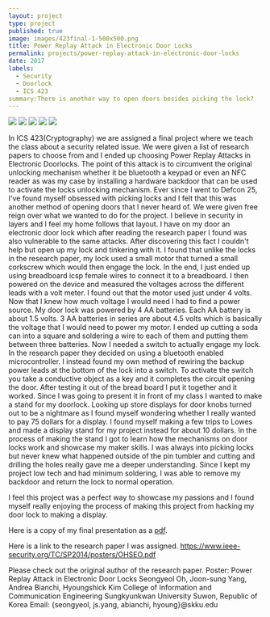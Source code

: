```yaml
---
layout: project
type: project
published: true
image: images/423final-1-500x500.png
title: Power Replay Attack in Electronic Door Locks
permalink: projects/power-replay-attack-in-electronic-door-locks
date: 2017
labels:
  - Security
  - Doorlock
  - ICS 423
summary:There is another way to open doors besides picking the lock?
---
```


<div class="ui small rounded images">
  <img class="ui image" src="../images/423final-1.jpg">
  <img class="ui image" src="../images/423final-2.jpg">
  <img class="ui image" src="../images/423final-3.jpg">
  <img class="ui image" src="../images/423final-4.jpg">
  <img class="ui image" src="../images/423final-5.JPG">
</div>

In ICS 423(Cryptography) we are assigned a final project where we teach the class about a security related issue. We were given a list of research papers to choose from and I ended up choosing Power Replay Attacks in Electronic Doorlocks. The point of this attack is to circumvent the original unlocking mechanism whether it be bluetooth a keypad or even an NFC reader as was my case by installing a hardware backdoor that can be used to activate the locks unlocking mechanism.  Ever since I went to Defcon 25, I've found myself obsessed with picking locks and I felt that this was another method of opening doors that I never heard of. We were given free reign over what we wanted to do for the project. I believe in security in layers and I feel my home follows that layout. I have on my door an electronic door lock which after reading the research paper I found was also vulnerable to the same attacks. After discovering this fact I couldn't help but open up my lock and tinkering with it. I found that unlike the locks in the research paper, my lock used a small motor that turned a small corkscrew which would then engage the lock. In the end, I just ended up using breadboard icsp female wires to connect it to a breadboard. I then powered on the device and measured the voltages across the different leads with a volt meter. I found out that the motor used just under 4 volts. Now that I knew how much voltage I would need I had to find a power source. My door lock was powered by 4 AA batteries. Each AA battery is about 1.5 volts. 3 AA batteries in series are about 4.5 volts which is basically the voltage that I would need to power my motor. I ended up cutting a soda can into a square and soldering a wire to each of them and putting them between three batteries. Now I needed a switch to actually engage my lock. In the research paper they decided on using a bluetooth enabled microcontroller. I instead found my own method of rewiring the backup power leads at the bottom of the lock into a switch. To activate the switch you take a conductive object as a key and it completes the circuit opening the door. After testing it out of the bread board I put it together and it worked. Since I was going to present it in front of my class I wanted to make a stand for my doorlock. Looking up store displays for door knobs turned out to be a nightmare as I found myself wondering whether I really wanted to pay 75 dollars for a display. I found myself making a few trips to Lowes and made a display stand for my project instead for about 10 dollars. In the process of making the stand I got to learn how the mechanisms on door locks work and showcase my maker skills. I was always into picking locks but never knew what happened outside of the pin tumbler and cutting and drilling the holes really gave me a deeper understanding. Since I kept my project low tech and had minimum soldering, I was able to remove my backdoor and return the lock to normal operation.

I feel this project was a perfect way to showcase my passions and I found myself really enjoying the process of making this project from hacking my door lock to making a display.



Here is a copy of my final presentation as a <a href="../files/iCS423FinalPresentationPowerReplayAttacksRyanNakata.pdf">pdf</a>.

Here is a link to the research paper I was assigned. <a href="https://www.ieee-security.org/TC/SP2014/posters/OHSEO.pdf">https://www.ieee-security.org/TC/SP2014/posters/OHSEO.pdf</a>

Please check out the original author of the research paper.
Poster: Power Replay Attack in Electronic Door Locks
Seongyeol Oh, Joon-sung Yang, Andrea Bianchi, Hyoungshick Kim
College of Information and Communication Engineering Sungkyunkwan University Suwon, Republic of Korea
Email: {seongyeol, js.yang, abianchi, hyoung}@skku.edu

